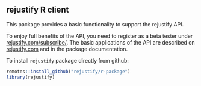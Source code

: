 ## rejustify R client

This package provides a basic functionality to support the rejustify API. 

To enjoy full benefits of the API, you need to register as a beta tester under <a href="https://rejustify.com/subscribe/" target="_blank">rejustify.com/subscribe/</a>. The basic applications of the API are described on <a href="https://rejustify.com" target="_blank">rejustify.com</a> and in the package documentation. 

To install `rejustify` package directly from github:

```r
remotes::install_github("rejustify/r-package")
library(rejustify)
```
